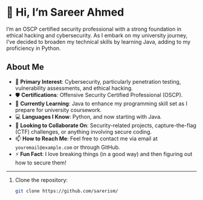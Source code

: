 # 👋 Hi, I’m Sareer Ahmed

I’m an OSCP certified security professional with a strong foundation in ethical hacking and cybersecurity. As I embark on my university journey, I’ve decided to broaden my technical skills by learning Java, adding to my proficiency in Python.

## About Me

- 👀 **Primary Interest**: Cybersecurity, particularly penetration testing, vulnerability assessments, and ethical hacking.
- 🛡️ **Certifications**: Offensive Security Certified Professional (OSCP).
- 🌱 **Currently Learning**: Java to enhance my programming skill set as I prepare for university coursework.
- 💻 **Languages I Know**: Python, and now starting with Java.
- 💼 **Looking to Collaborate On**: Security-related projects, capture-the-flag (CTF) challenges, or anything involving secure coding.
- 📫 **How to Reach Me**: Feel free to contact me via email at `youremail@example.com` or through GitHub.
- ⚡ **Fun Fact**: I love breaking things (in a good way) and then figuring out how to secure them!

---
1. Clone the repository:
   ```bash
   git clone https://github.com/sarerism/
